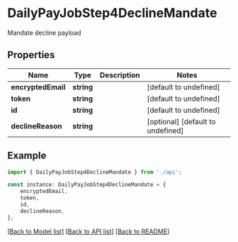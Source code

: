# DailyPayJobStep4DeclineMandate

Mandate decline payload

## Properties

Name | Type | Description | Notes
------------ | ------------- | ------------- | -------------
**encryptedEmail** | **string** |  | [default to undefined]
**token** | **string** |  | [default to undefined]
**id** | **string** |  | [default to undefined]
**declineReason** | **string** |  | [optional] [default to undefined]

## Example

```typescript
import { DailyPayJobStep4DeclineMandate } from './api';

const instance: DailyPayJobStep4DeclineMandate = {
    encryptedEmail,
    token,
    id,
    declineReason,
};
```

[[Back to Model list]](../README.md#documentation-for-models) [[Back to API list]](../README.md#documentation-for-api-endpoints) [[Back to README]](../README.md)
